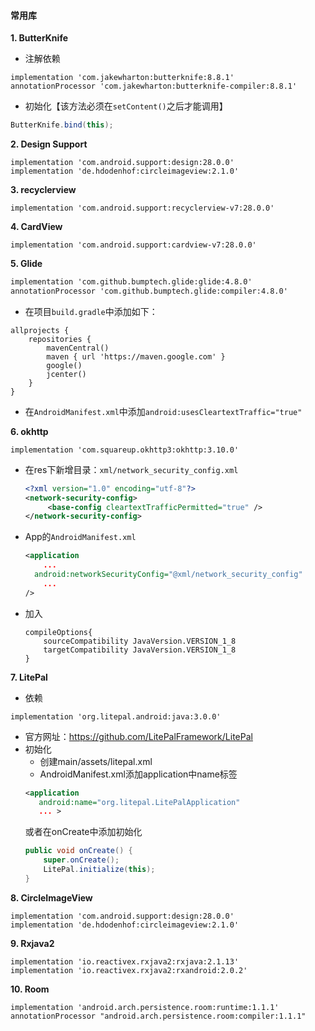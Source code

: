 ####  常用库
**1. ButterKnife**

- 注解依赖
```
implementation 'com.jakewharton:butterknife:8.8.1'
annotationProcessor 'com.jakewharton:butterknife-compiler:8.8.1'
```
- 初始化【该方法必须在`setContent()`之后才能调用】
```java
ButterKnife.bind(this);
```

**2. Design Support**

```
implementation 'com.android.support:design:28.0.0'
implementation 'de.hdodenhof:circleimageview:2.1.0'
```

**3. recyclerview**
```
implementation 'com.android.support:recyclerview-v7:28.0.0'
```

**4. CardView**
```
implementation 'com.android.support:cardview-v7:28.0.0'
```

**5. Glide**

```xml
implementation 'com.github.bumptech.glide:glide:4.8.0'
annotationProcessor 'com.github.bumptech.glide:compiler:4.8.0'
```

- 在项目`build.gradle`中添加如下：

```
allprojects {
    repositories {
        mavenCentral()
        maven { url 'https://maven.google.com' }
        google()
        jcenter()
    }
}
```

- 在`AndroidManifest.xml`中添加`android:usesCleartextTraffic="true"`

**6. okhttp**

```
implementation 'com.squareup.okhttp3:okhttp:3.10.0'
```

- 在res下新增目录：`xml/network_security_config.xml`

  ```xml
  <?xml version="1.0" encoding="utf-8"?>
  <network-security-config>
       <base-config cleartextTrafficPermitted="true" />
  </network-security-config>
  ```

- App的`AndroidManifest.xml`

  ```xml
  <application
      ...
  	android:networkSecurityConfig="@xml/network_security_config"
      ...
  />
  ```

- 加入

  ```gr
  compileOptions{
      sourceCompatibility JavaVersion.VERSION_1_8
      targetCompatibility JavaVersion.VERSION_1_8
  }
  ```

**7. LitePal**

- 依赖
```
implementation 'org.litepal.android:java:3.0.0'
```
- 官方网址：https://github.com/LitePalFramework/LitePal
- 初始化
  - 创建main/assets/litepal.xml
  - AndroidManifest.xml添加application中name标签
  ```xml
  <application
     android:name="org.litepal.LitePalApplication"
     ... >
  ```
  或者在onCreate中添加初始化
  ```java
  public void onCreate() {
      super.onCreate();
      LitePal.initialize(this);
  }
  ```

**8. CircleImageView**

```
implementation 'com.android.support:design:28.0.0'
implementation 'de.hdodenhof:circleimageview:2.1.0'
```

**9. Rxjava2**

```
implementation 'io.reactivex.rxjava2:rxjava:2.1.13'
implementation 'io.reactivex.rxjava2:rxandroid:2.0.2'
```

**10. Room**

```
implementation 'android.arch.persistence.room:runtime:1.1.1'
annotationProcessor "android.arch.persistence.room:compiler:1.1.1"
```

